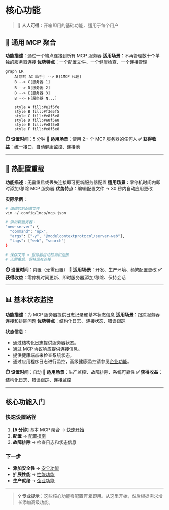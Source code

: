 # 核心功能

> **🎯 人人可得**：开箱即用的基础功能，适用于每个用户

## 🔗 通用 MCP 聚合

**功能描述**：通过一个端点连接到所有 MCP 服务器
**适用场景**：不再管理数十个单独的服务器连接
**优势特点**：一个配置文件、一个健康检查、一个连接管理

```mermaid
graph LR
    A[您的 AI 助手] --> B[1MCP 代理]
    B --> C[服务器 1]
    B --> D[服务器 2]
    B --> E[服务器 3]
    B --> F[服务器 N...]

    style A fill:#e1f5fe
    style B fill:#f3e5f5
    style C fill:#e8f5e8
    style D fill:#e8f5e8
    style E fill:#e8f5e8
    style F fill:#e8f5e8
```

**⏱️ 设置时间**：5 分钟
**🎯 适用场景**：使用 2+ 个 MCP 服务器的任何人
**✅ 获得收益**：统一接口、自动健康监控、连接池

---

## 🔄 热配置重载

**功能描述**：无需重启或丢失连接即可更新服务器配置
**适用场景**：零停机时间内即时添加/移除 MCP 服务器
**优势特点**：编辑配置文件 → 30 秒内自动应用更改

**实际示例**：

```bash
# 编辑您的配置文件
vim ~/.config/1mcp/mcp.json

# 添加新服务器：
"new-server": {
  "command": "npx",
  "args": ["-y", "@modelcontextprotocol/server-web"],
  "tags": ["web", "search"]
}

# 保存文件 → 服务器自动检测和连接
# 无需重启，保持现有连接
```

**⏱️ 设置时间**：内置（无需设置）
**🎯 适用场景**：开发、生产环境、频繁配置更改
**✅ 获得收益**：零停机时间更新、即时服务器添加/移除、保持会话

---

## 📊 基本状态监控

**功能描述**：为 MCP 服务器提供日志记录和基本状态信息
**适用场景**：跟踪服务器连接和排除问题
**优势特点**：结构化日志、连接状态、错误跟踪

**状态信息**：

- 通过结构化日志提供服务器状态。
- 通过 MCP 协议响应提供连接信息。
- 提供健康端点来检查系统状态。
- 通过应用程序日志进行监控，高级健康监控请参见[企业功能](/guide/advanced/enterprise)。

**⏱️ 设置时间**：自动
**🎯 适用场景**：生产监控、故障排除、系统可靠性
**✅ 获得收益**：结构化日志、错误跟踪、连接监控

---

## 核心功能入门

### 快速设置路径

1. **[5 分钟]** 基本 MCP 聚合 → [快速开始](/guide/getting-started#🌟-level-1-basic-proxy-5-minutes)
2. **配置** → [配置指南](/guide/essentials/configuration)
3. **故障排除** → 检查日志和状态信息

### 下一步

- **添加安全性** → [安全功能](/guide/advanced/security)
- **扩展性能** → [性能功能](/guide/advanced/performance)
- **生产就绪** → [企业功能](/guide/advanced/enterprise)

---

> **💡 专业提示**：这些核心功能零配置开箱即用。从这里开始，然后根据需求增长添加高级功能。
